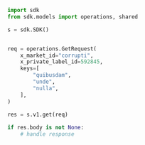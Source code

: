 <!-- Start SDK Example Usage -->
```python
import sdk
from sdk.models import operations, shared

s = sdk.SDK()


req = operations.GetRequest(
    x_market_id="corrupti",
    x_private_label_id=592845,
    keys=[
        "quibusdam",
        "unde",
        "nulla",
    ],
)
    
res = s.v1.get(req)

if res.body is not None:
    # handle response
```
<!-- End SDK Example Usage -->